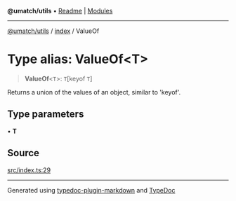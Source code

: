 **@umatch/utils** • [Readme](../../index.md) \| [Modules](../../modules.md)

***

[@umatch/utils](../../modules.md) / [index](../index.md) / ValueOf

# Type alias: ValueOf\<T\>

> **ValueOf**\<`T`\>: `T`\[keyof `T`\]

Returns a union of the values of an object, similar to 'keyof'.

## Type parameters

• **T**

## Source

[src/index.ts:29](https://github.com/umatch-oficial/utils/blob/0b3210d/src/index.ts#L29)

***

Generated using [typedoc-plugin-markdown](https://www.npmjs.com/package/typedoc-plugin-markdown) and [TypeDoc](https://typedoc.org/)
